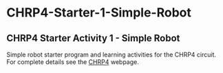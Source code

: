 # CHRP4-Starter-1-Simple-Robot

## CHRP4 Starter Activity 1 - Simple Robot

Simple robot starter program and learning activities for the CHRP4 circuit.
For complete details see the [CHRP4](https://mirobo.tech/chrp4) webpage.
